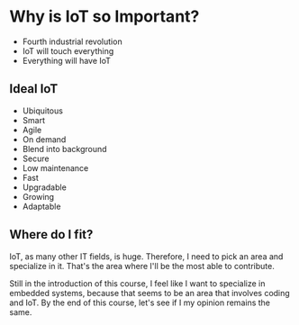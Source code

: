 # Why is IoT so Important?

* Fourth industrial revolution
* IoT will touch everything
* Everything will have IoT


## Ideal IoT

* Ubiquitous
* Smart
* Agile
* On demand
* Blend into background
* Secure
* Low maintenance
* Fast
* Upgradable
* Growing
* Adaptable

## Where do I fit?

IoT, as many other IT fields, is huge. Therefore, I need to pick an area and
specialize in it. That's the area where I'll be the most able to contribute.

Still in the introduction of this course, I feel like I want to specialize in
embedded systems, because that seems to be an area that involves coding and
IoT. By the end of this course, let's see if I my opinion remains the same.